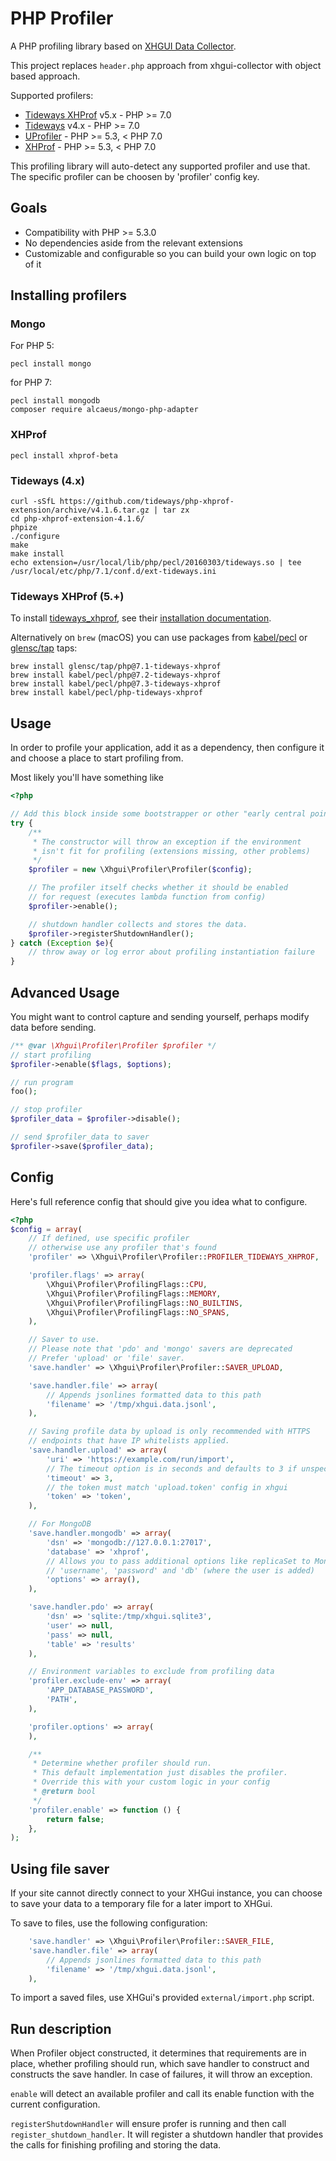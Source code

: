 # PHP Profiler

A PHP profiling library based on [XHGUI Data Collector][1].

This project replaces `header.php` approach from xhgui-collector with object based approach.

Supported profilers:
 - [Tideways XHProf] v5.x - PHP >= 7.0
 - [Tideways] v4.x - PHP >= 7.0
 - [UProfiler] - PHP >= 5.3, < PHP 7.0
 - [XHProf] - PHP >= 5.3, < PHP 7.0

[XHProf]: https://pecl.php.net/package/xhprof
[Tideways]: https://tideways.io/profiler/downloads
[Tideways XHProf]: https://github.com/tideways/php-xhprof-extension
[UProfiler]: https://github.com/FriendsOfPHP/uprofiler

This profiling library will auto-detect any supported profiler and use that.
The specific profiler can be choosen by 'profiler' config key.

## Goals

 - Compatibility with PHP >= 5.3.0
 - No dependencies aside from the relevant extensions
 - Customizable and configurable so you can build your own logic on top of it

## Installing profilers

### Mongo

For PHP 5:
```
pecl install mongo
```

for PHP 7:
```
pecl install mongodb
composer require alcaeus/mongo-php-adapter
```

### XHProf

```
pecl install xhprof-beta
```

### Tideways (4.x)

```
curl -sSfL https://github.com/tideways/php-xhprof-extension/archive/v4.1.6.tar.gz | tar zx
cd php-xhprof-extension-4.1.6/
phpize
./configure
make
make install
echo extension=/usr/local/lib/php/pecl/20160303/tideways.so | tee /usr/local/etc/php/7.1/conf.d/ext-tideways.ini
```

### Tideways XHProf (5.+)

To install [tideways_xhprof], see their [installation documentation][tideways-xhprof-install].

[tideways_xhprof]: https://github.com/tideways/php-profiler-extension
[tideways-xhprof-install]: https://github.com/tideways/php-xhprof-extension#installation

Alternatively on `brew` (macOS) you can use packages from [kabel/pecl] or [glensc/tap] taps:

```
brew install glensc/tap/php@7.1-tideways-xhprof
brew install kabel/pecl/php@7.2-tideways-xhprof
brew install kabel/pecl/php@7.3-tideways-xhprof
brew install kabel/pecl/php-tideways-xhprof
```

[kabel/pecl]: https://github.com/kabel/homebrew-pecl
[glensc/tap]: https://github.com/glensc/homebrew-tap

## Usage

In order to profile your application, add it as a dependency, then
configure it and choose a place to start profiling from.

Most likely you'll have something like

```php
<?php

// Add this block inside some bootstrapper or other "early central point in execution"
try {
    /**
     * The constructor will throw an exception if the environment
     * isn't fit for profiling (extensions missing, other problems)
     */
    $profiler = new \Xhgui\Profiler\Profiler($config);

    // The profiler itself checks whether it should be enabled
    // for request (executes lambda function from config)
    $profiler->enable();

    // shutdown handler collects and stores the data.
    $profiler->registerShutdownHandler();
} catch (Exception $e){
    // throw away or log error about profiling instantiation failure
}
```

## Advanced Usage

You might want to control capture and sending yourself,
perhaps modify data before sending.

```php
/** @var \Xhgui\Profiler\Profiler $profiler */
// start profiling
$profiler->enable($flags, $options);

// run program
foo();

// stop profiler
$profiler_data = $profiler->disable();

// send $profiler_data to saver
$profiler->save($profiler_data);
```

## Config

Here's full reference config that should give you idea what to configure.

```php
<?php
$config = array(
    // If defined, use specific profiler
    // otherwise use any profiler that's found
    'profiler' => \Xhgui\Profiler\Profiler::PROFILER_TIDEWAYS_XHPROF,

    'profiler.flags' => array(
        \Xhgui\Profiler\ProfilingFlags::CPU,
        \Xhgui\Profiler\ProfilingFlags::MEMORY,
        \Xhgui\Profiler\ProfilingFlags::NO_BUILTINS,
        \Xhgui\Profiler\ProfilingFlags::NO_SPANS,
    ),

    // Saver to use.
    // Please note that 'pdo' and 'mongo' savers are deprecated
    // Prefer 'upload' or 'file' saver.
    'save.handler' => \Xhgui\Profiler\Profiler::SAVER_UPLOAD,

    'save.handler.file' => array(
        // Appends jsonlines formatted data to this path
        'filename' => '/tmp/xhgui.data.jsonl',
    ),

    // Saving profile data by upload is only recommended with HTTPS
    // endpoints that have IP whitelists applied.
    'save.handler.upload' => array(
        'uri' => 'https://example.com/run/import',
        // The timeout option is in seconds and defaults to 3 if unspecified.
        'timeout' => 3,
        // the token must match 'upload.token' config in xhgui
        'token' => 'token',
    ),

    // For MongoDB
    'save.handler.mongodb' => array(
        'dsn' => 'mongodb://127.0.0.1:27017',
        'database' => 'xhprof',
        // Allows you to pass additional options like replicaSet to MongoClient.
        // 'username', 'password' and 'db' (where the user is added)
        'options' => array(),
    ),

    'save.handler.pdo' => array(
        'dsn' => 'sqlite:/tmp/xhgui.sqlite3',
        'user' => null,
        'pass' => null,
        'table' => 'results'
    ),

    // Environment variables to exclude from profiling data
    'profiler.exclude-env' => array(
        'APP_DATABASE_PASSWORD',
        'PATH',
    ),

    'profiler.options' => array(
    ),

    /**
     * Determine whether profiler should run.
     * This default implementation just disables the profiler.
     * Override this with your custom logic in your config
     * @return bool
     */
    'profiler.enable' => function () {
        return false;
    },
);
```

## Using file saver

If your site cannot directly connect to your XHGui instance, you can choose
to save your data to a temporary file for a later import to XHGui.

To save to files, use the following configuration:

```php
    'save.handler' => \Xhgui\Profiler\Profiler::SAVER_FILE,
    'save.handler.file' => array(
        // Appends jsonlines formatted data to this path
        'filename' => '/tmp/xhgui.data.jsonl',
    ),
```

To import a saved files, use XHGui's provided `external/import.php` script.

## Run description

When Profiler object constructed, it determines that requirements are in place, whether
profiling should run, which save handler to construct and constructs the save handler.
In case of failures, it will throw an exception.

`enable` will detect an available profiler and call its enable function with the current
configuration.

`registerShutdownHandler` will ensure profer is running and then call
`register_shutdown_handler`. It will register a shutdown handler that provides the
calls for finishing profiling and storing the data.

[1]: https://packagist.org/packages/perftools/xhgui-collector
[2]: src/ProfilingFlags.php
